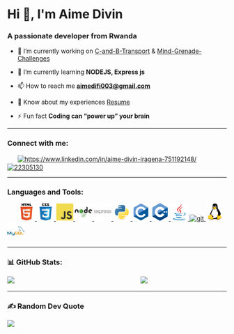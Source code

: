 <h1 >Hi 👋, I'm Aime Divin</h1>
<h3 >A passionate developer from Rwanda</h3>
          
   - 🔭 I’m currently working on [C-and-B-Transport](https://github.com/aimedivin/C-and-B-Transport) & [Mind-Grenade-Challenges](https://github.com/aimedivin/Mind-Grenade-Challenges)

   - 🌱 I’m currently learning **NODEJS, Express js**

   - 📫 How to reach me **aimedifi003@gmail.com**
  
   - 📄 Know about my experiences [Resume](https://drive.google.com/file/d/1l9WghZKwNTVyrNr_jKfOrCMnSbTs9lgL/view?usp=sharing)
  
   - ⚡ Fun fact **Coding can “power up” your brain**
&nbsp;
<hr>
<h3 align="left">Connect with me:</h3>
<p align="left">&nbsp;&nbsp;&nbsp;&nbsp;&nbsp;
<a href="https://www.linkedin.com/in/aime-divin-iragena-751192148/" target="_blank"><img align="center" src="https://raw.githubusercontent.com/rahuldkjain/github-profile-readme-generator/master/src/images/icons/Social/linked-in-alt.svg" alt="https://www.linkedin.com/in/aime-divin-iragena-751192148/" height="30" width="40" /></a>
<a href="https://stackoverflow.com/users/22305130" target="_blank"><img align="center" src="https://raw.githubusercontent.com/rahuldkjain/github-profile-readme-generator/master/src/images/icons/Social/stack-overflow.svg" alt="22305130" height="30" width="40" /></a>
</p>

<hr>

<h3 align="left">Languages and Tools:</h3>
<p align="left"> 
  &nbsp;&nbsp;&nbsp;&nbsp;&nbsp;
  <a href="https://www.w3.org/html/" target="_blank"> 
    <img src="https://raw.githubusercontent.com/devicons/devicon/master/icons/html5/html5-original-wordmark.svg" alt="html5" width="40" height="40"/>
  </a> 
  <a href="https://www.w3schools.com/css/" target="_blank" rel="noreferrer"> 
    <img src="https://raw.githubusercontent.com/devicons/devicon/master/icons/css3/css3-original-wordmark.svg" alt="css3" width="40" height="40"/>
  </a> 
  <!--<a href="https://getbootstrap.com" target="_blank" rel="noreferrer"> 
  <img src="https://raw.githubusercontent.com/devicons/devicon/master/icons/bootstrap/bootstrap-plain-wordmark.svg" alt="bootstrap" width="40" height="40"/> 
  </a> -->
  <a href="https://developer.mozilla.org/en-US/docs/Web/JavaScript" target="_blank" rel="noreferrer"> 
    <img src="https://raw.githubusercontent.com/devicons/devicon/master/icons/javascript/javascript-original.svg" alt="javascript" width="40" height="40"/> 
  </a>
  <a href="https://nodejs.org" target="_blank" rel="noreferrer"> 
    <img src="https://raw.githubusercontent.com/devicons/devicon/master/icons/nodejs/nodejs-original-wordmark.svg" alt="nodejs" width="40" height="40"/> 
  </a> 
  <a href="https://expressjs.com" target="_blank" rel="noreferrer"> 
    <img src="https://raw.githubusercontent.com/devicons/devicon/master/icons/express/express-original-wordmark.svg" alt="express" width="40" height="40"/> 
  </a> 
  <a href="https://www.python.org" target="_blank" rel="noreferrer"> 
    <img src="https://raw.githubusercontent.com/devicons/devicon/master/icons/python/python-original.svg" alt="python" width="40" height="40"/> 
  </a> 
  <a href="https://www.cprogramming.com/" target="_blank" rel="noreferrer"> 
    <img src="https://raw.githubusercontent.com/devicons/devicon/master/icons/c/c-original.svg" alt="c" width="40" height="40"/> 
  </a> 
  <a href="https://www.w3schools.com/cpp/" target="_blank" rel="noreferrer"> 
    <img src="https://raw.githubusercontent.com/devicons/devicon/master/icons/cplusplus/cplusplus-original.svg" alt="cplusplus" width="40" height="40"/> 
  </a> 
  <a href="https://www.java.com" target="_blank" rel="noreferrer"> 
    <img src="https://raw.githubusercontent.com/devicons/devicon/master/icons/java/java-original.svg" alt="java" width="40" height="40"/> 
  </a> 
  <a href="https://git-scm.com/" target="_blank" rel="noreferrer"> 
    <img src="https://www.vectorlogo.zone/logos/git-scm/git-scm-icon.svg" alt="git" width="40" height="40"/> 
  </a>  
  <a href="https://www.linux.org/" target="_blank" rel="noreferrer"> 
    <img src="https://raw.githubusercontent.com/devicons/devicon/master/icons/linux/linux-original.svg" alt="linux" width="40" height="40"/> 
  </a> 
  <a href="https://www.mysql.com/" target="_blank" rel="noreferrer"> 
    <img src="https://raw.githubusercontent.com/devicons/devicon/master/icons/mysql/mysql-original-wordmark.svg" alt="mysql" width="40" height="40"/>
  </a> 
</p>
<hr>

<h3>📊 GitHub Stats:</h3>
<div>
  <img align="left" width="45%" src="https://github-readme-stats.vercel.app/api?username=aimedivin&theme=highcontrast&hide_border=true&include_all_commits=false&count_private=true"/>
  &nbsp;&nbsp;&nbsp;&nbsp;&nbsp;&nbsp;&nbsp;&nbsp;&nbsp;&nbsp;&nbsp;&nbsp;&nbsp;&nbsp;&nbsp;&nbsp;&nbsp;&nbsp;&nbsp;   
  <img align="rght" width="34.5%" src="https://github-readme-stats.vercel.app/api/top-langs/?username=aimedivin&theme=highcontrast&hide_border=true&include_all_commits=true&count_private=true&layout=compact">
  &nbsp;&nbsp;&nbsp;&nbsp;&nbsp;
  &nbsp;&nbsp;&nbsp;&nbsp;&nbsp;
</div>
<hr>

### ✍️ Random Dev Quote
![](https://quotes-github-readme.vercel.app/api?type=horizontal&theme=radical)

